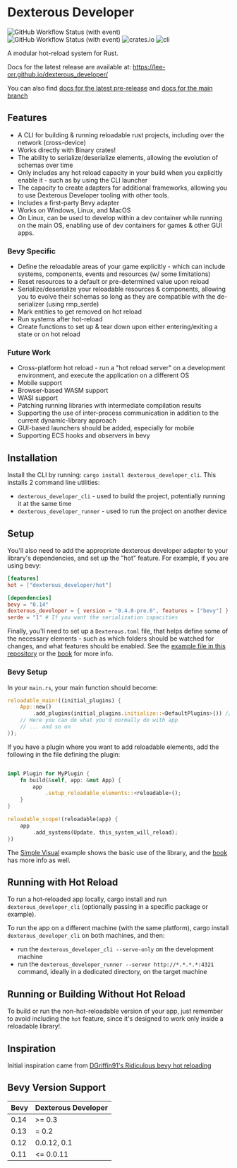 # Dexterous Developer

![GitHub Workflow Status (with event)](https://img.shields.io/github/actions/workflow/status/lee-orr/dexterous_developer/.github%2Fworkflows%2Ftests.yml?label=Tests)
![GitHub Workflow Status (with event)](https://img.shields.io/github/actions/workflow/status/lee-orr/dexterous_developer/.github%2Fworkflows%2Fstatic-analysis.yml?label=Static%20Analysis)
 ![crates.io](https://img.shields.io/crates/v/dexterous_developer?label=dexterous_developer) ![cli](https://img.shields.io/crates/v/dexterous_developer_cli?label=dexterous_developer_cli)

A modular hot-reload system for Rust.

Docs for the latest release are available at: <https://lee-orr.github.io/dexterous_developer/>

You can also find [docs for the latest pre-release](https://lee-orr.github.io/dexterous_developer/pre) and [docs for the main branch](https://lee-orr.github.io/dexterous_developer/main)

## Features

- A CLI for building & running reloadable rust projects, including over the network (cross-device)
- Works directly with Binary crates!
- The ability to serialize/deserialize elements, allowing the evolution of schemas over time
- Only includes any hot reload capacity in your build when you explicitly enable it - such as by using the CLI launcher
- The capacity to create adapters for additional frameworks, allowing you to use Dexterous Developer tooling with other tools.
- Includes a first-party Bevy adapter
- Works on Windows, Linux, and MacOS
- On Linux, can be used to develop within a dev container while running on the main OS, enabling use of dev containers for games & other GUI apps.

### Bevy Specific

- Define the reloadable areas of your game explicitly - which can include systems, components, events and resources (w/ some limitations)
- Reset resources to a default or pre-determined value upon reload
- Serialize/deserialize your reloadable resources & components, allowing you to evolve their schemas so long as they are compatible with the de-serializer (using rmp_serde)
- Mark entities to get removed on hot reload
- Run systems after hot-reload
- Create functions to set up & tear down upon either entering/exiting a state or on hot reload

### Future Work

- Cross-platform hot reload - run a "hot reload server" on a development environment, and execute the application on a different OS
- Mobile support
- Browser-based WASM support
- WASI support
- Patching running libraries with intermediate compilation results
- Supporting the use of inter-process communication in addition to the current dynamic-library approach
- GUI-based launchers should be added, especially for mobile
- Supporting ECS hooks and observers in bevy

## Installation

Install the CLI by running: ```cargo install dexterous_developer_cli```. This installs 2 command line utilities:

- `dexterous_developer_cli` - used to build the project, potentially running it at the same time
- `dexterous_developer_runner` - used to run the project on another device

## Setup

You'll also need to add the appropriate dexterous developer adapter to your library's dependencies, and set up the "hot" feature. For example, if you are using bevy:

```toml
[features]
hot = ["dexterous_developer/hot"]

[dependencies]
bevy = "0.14"
dexterous_developer = { version = "0.4.0-pre.0", features = ["bevy"] }
serde = "1" # If you want the serialization capacities
```

Finally, you'll need to set up a `Dexterous.toml` file, that helps define some of the necessary elements - such as which folders should be watched for changes, and what features should be enabled. See the [example file in this repository](./Dexterous.toml) or the [book](https://lee-orr.github.io/dexterous_developer/) for more info.

### Bevy Setup

In your `main.rs`, your main function should become:

```rust
reloadable_main!((initial_plugins) {
    App::new()
        .add_plugins(initial_plugins.initialize::<DefaultPlugins>()) // You can use either DefaultPlugins or MinimnalPlugins here, and use "set" on this as you would with them
    // Here you can do what you'd normally do with app
    // ... and so on
});
```

If you have a plugin where you want to add reloadable elements, add the following in the file defining the plugin:

```rust

impl Plugin for MyPlugin {
    fn build(&self, app: &mut App) {
        app
            .setup_reloadable_elements::<reloadable>();
    }
}

reloadable_scope!(reloadable(app) {
    app
        .add_systems(Update, this_system_will_reload);
})
```

The [Simple Visual](./adapters/bevy_dexterous_developer/examples/simple_visual.rs) example shows the basic use of the library, and the [book](https://lee-orr.github.io/dexterous_developer/) has more info as well.

## Running with Hot Reload

To run a hot-reloaded app locally, cargo install and run `dexterous_developer_cli` (optionally passing in a specific package or example).

To run the app on a different machine (with the same platform), cargo install `dexterous_developer_cli` on both machines, and then:

- run the `dexterous_developer_cli --serve-only` on the development machine
- run the `dexterous_developer_runner --server http://*.*.*.*:4321` command, ideally in a dedicated directory, on the target machine

## Running or Building Without Hot Reload

To build or run the non-hot-reloadable version of your app, just remember to avoid including the `hot` feature, since it's designed to work only inside a reloadable library!.

## Inspiration

Initial inspiration came from [DGriffin91's Ridiculous bevy hot reloading](https://github.com/DGriffin91/ridiculous_bevy_hot_reloading)

## Bevy Version Support

| Bevy | Dexterous Developer |
| --- |--------------------|
| 0.14 | >= 0.3 |
| 0.13 | = 0.2 |
| 0.12 | 0.0.12, 0.1        |
| 0.11 | <= 0.0.11          |
